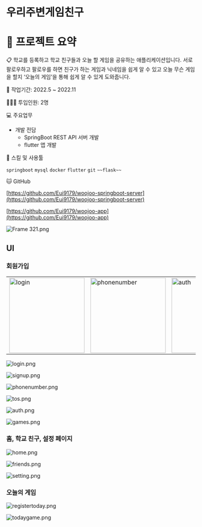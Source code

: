 # 우리주변게임친구

# 🚀 프로젝트 요약

<aside>
📋 학교를 등록하고 학교 친구들과 오늘 할 게임을 공유하는 애플리케이션입니다.
서로 팔로우하고 팔로우를 하면 친구가 하는 게임과 닉네임을 쉽게 알 수 있고 오늘 무슨 게임을 할지 
‘오늘의 게임’을 통해 쉽게 알 수 있게 도와줍니다.
</aside>

📅 작업기간: 2022.5 ~ 2022.11

👨🏻‍💻 투입인원: 2명

💻 주요업무

- 개발 전담
    - SpringBoot REST API 서버 개발
    - flutter 앱 개발

🔧 스킬 및 사용툴

 `springboot` `mysql` `docker` `flutter` `git` `~~flask~~`
 

🐱 GitHub

[https://github.com/Eui9179/woojoo-springboot-server](https://github.com/Eui9179/woojoo-springboot-server)

[https://github.com/Eui9179/woojoo-app](https://github.com/Eui9179/woojoo-app)

![Frame 321.png](https://s3-us-west-2.amazonaws.com/secure.notion-static.com/25cfc042-452d-41b7-823a-b9cfb3fd26c6/Frame_321.png)

## UI

### **회원가입**
<p align="center">
<table>
  <tr>
      <td border=none><img width="200" alt="login" src="https://user-images.githubusercontent.com/83222282/229721111-4445fdd9-5e72-47af-b4e7-f8c194394215.png"></td>
      <td><img width="200" alt="phonenumber" src="https://user-images.githubusercontent.com/83222282/229723489-4b399b97-4d73-4e8d-9329-ca5d4fa86e7d.png"></td>
      <td><img width="200" alt="auth" src="https://user-images.githubusercontent.com/83222282/229723588-b295a629-2de7-40f9-b28e-68076b51bde8.png"></td>
  <tr>
</table>
</p>

![login.png](https://s3-us-west-2.amazonaws.com/secure.notion-static.com/173ff0be-1f1f-4ec2-b49d-53c325c5049d/login.png)

![signup.png](https://s3-us-west-2.amazonaws.com/secure.notion-static.com/268f0b36-4477-43eb-974c-655018a892cc/signup.png)

![phonenumber.png](https://s3-us-west-2.amazonaws.com/secure.notion-static.com/2ec033e9-afc9-4c94-addb-48c3353e114b/phonenumber.png)

![tos.png](https://s3-us-west-2.amazonaws.com/secure.notion-static.com/99f9fb99-3023-4040-a9c2-b4cfba0a2d50/tos.png)

![auth.png](https://s3-us-west-2.amazonaws.com/secure.notion-static.com/6511bd48-e796-498c-86bc-2391ad458ef8/auth.png)

![games.png](https://s3-us-west-2.amazonaws.com/secure.notion-static.com/dade379d-6ca8-4652-b53b-b080b001d27c/games.png)

### 홈, 학교 친구, 설정 페이지

![home.png](https://s3-us-west-2.amazonaws.com/secure.notion-static.com/1d06bc86-9414-4f89-ad00-676dd891c8ef/home.png)

![friends.png](https://s3-us-west-2.amazonaws.com/secure.notion-static.com/8fb580fb-c78d-460d-beb4-41fa6f989109/friends.png)

![setting.png](https://s3-us-west-2.amazonaws.com/secure.notion-static.com/0581b28d-e0eb-42cb-94a4-16fdea958fec/setting.png)

### 오늘의 게임

![registertoday.png](https://s3-us-west-2.amazonaws.com/secure.notion-static.com/708ffb89-95d2-4bb8-9296-5540cb1219dc/registertoday.png)

![todaygame.png](https://s3-us-west-2.amazonaws.com/secure.notion-static.com/fffd8816-a9ac-45dc-a456-8e61ae45dddc/todaygame.png)
